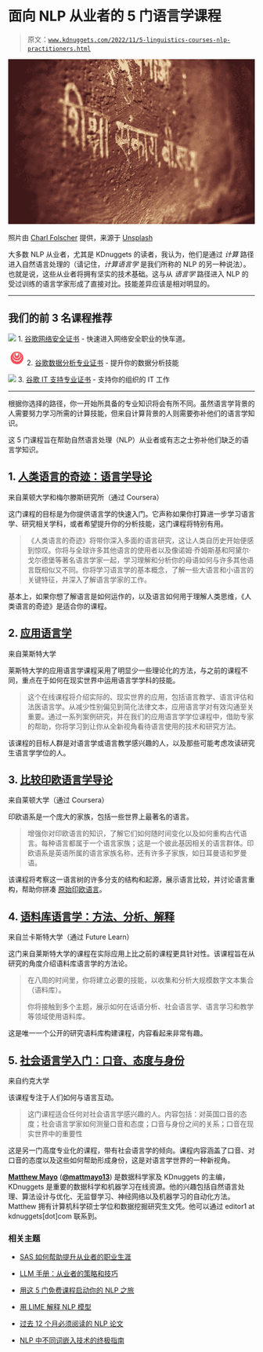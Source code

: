 # 面向 NLP 从业者的 5 门语言学课程

> 原文：[`www.kdnuggets.com/2022/11/5-linguistics-courses-nlp-practitioners.html`](https://www.kdnuggets.com/2022/11/5-linguistics-courses-nlp-practitioners.html)

![5 门面向 NLP 从业者的语言学课程](img/3d7c7f289f4a8a0305d074a0c4689a2f.png)

照片由 [Charl Folscher](https://unsplash.com/@charlfolscher?utm_source=unsplash&utm_medium=referral&utm_content=creditCopyText) 提供，来源于 [Unsplash](https://unsplash.com/?utm_source=unsplash&utm_medium=referral&utm_content=creditCopyText)

大多数 NLP 从业者，尤其是 KDnuggets 的读者，我认为，他们是通过 *计算* 路径进入自然语言处理的（请记住，*计算语言学* 是我们所称的 NLP 的另一种说法）。也就是说，这些从业者将拥有坚实的技术基础。这与从 *语言学* 路径进入 NLP 的受过训练的语言学家形成了直接对比。技能差异应该是相对明显的。

* * *

## 我们的前 3 名课程推荐

![](img/0244c01ba9267c002ef39d4907e0b8fb.png) 1\. [谷歌网络安全证书](https://www.kdnuggets.com/google-cybersecurity) - 快速进入网络安全职业的快车道。

![](img/e225c49c3c91745821c8c0368bf04711.png) 2\. [谷歌数据分析专业证书](https://www.kdnuggets.com/google-data-analytics) - 提升你的数据分析技能

![](img/0244c01ba9267c002ef39d4907e0b8fb.png) 3\. [谷歌 IT 支持专业证书](https://www.kdnuggets.com/google-itsupport) - 支持你的组织的 IT 工作

* * *

根据你选择的路径，你一开始所具备的专业知识将会有所不同。虽然语言学背景的人需要努力学习所需的计算技能，但来自计算背景的人则需要弥补他们的语言学知识。

这 5 门课程旨在帮助自然语言处理（NLP）从业者或有志之士弥补他们缺乏的语言学知识。

## 1\. [人类语言的奇迹：语言学导论](https://www.coursera.org/learn/human-language)

来自莱顿大学和梅尔滕斯研究所（通过 Coursera）

这门课程的目标是为你提供语言学的快速入门。它声称如果你打算进一步学习语言学、研究相关学科，或者希望提升你的分析技能，这门课程将特别有用。

> 《人类语言的奇迹》将带你深入多面的语言研究，这让人类自历史开始便感到惊叹。你将与全球许多其他语言的使用者以及像诺姆·乔姆斯基和阿黛尔·戈尔德堡等著名语言学家一起，学习理解和分析你的母语如何与许多其他语言既相似又不同。你将学习语言学的基本概念，了解一些大语言和小语言的关键特征，并深入了解语言学家的工作。

基本上，如果你想了解语言是如何运作的，以及语言如何用于理解人类思维，《人类语言的奇迹》是适合你的课程。

## 2\. [应用语言学](https://le.ac.uk/courses/mooc-applied-linguistics/2020)

来自莱斯特大学

莱斯特大学的应用语言学课程采用了明显少一些理论化的方法，与之前的课程不同，重点在于如何在现实世界中运用语言学学科的技能。

> 这个在线课程将介绍实际的、现实世界的应用，包括语言教学、语言评估和法医语言学。从减少性别偏见到简化法律文本，应用语言学对有效沟通至关重要。通过一系列案例研究，并在我们的应用语言学学位课程中，借助专家的帮助，你将学习到让你从全新视角看待语言使用的技术和研究方法。

该课程的目标人群是对语言学或语言教学感兴趣的人，以及那些可能考虑攻读研究生语言学学位的人。

## 3\. [比较印欧语言学导论](https://www.coursera.org/learn/comparative-indo-european-linguistics)

来自莱顿大学（通过 Coursera）

印欧语系是一个庞大的家族，包括一些世界上最著名的语言。

> 增强你对印欧语言的知识，了解它们如何随时间变化以及如何重构古代语言。每种语言都属于一个语言家族；这是一个彼此基因相关的语言群体。印欧语系是英语所属的语言家族名称，还有许多子家族，如日耳曼语和罗曼语。

该课程将考察这一语言树的许多分支的结构和起源，展示语言比较，并讨论语言重构，帮助你拼凑 [原始印欧语言](https://en.wikipedia.org/wiki/Proto-Indo-European_language)。

## 4\. [语料库语言学：方法、分析、解释](https://www.futurelearn.com/courses/corpus-linguistics)

来自兰卡斯特大学（通过 Future Learn）

这门来自莱斯特大学的课程在实际应用上比之前的课程更具针对性。该课程旨在从研究的角度介绍语料库语言学的方法论。

> 在八周的时间里，你将建立必要的技能，以收集和分析大规模数字文本集合（语料库）。
> 
> 你将接触到多个主题，展示如何在话语分析、社会语言学、语言学习和教学等领域使用语料库。

这是唯一一个公开的研究语料库构建课程，内容看起来非常有趣。

## 5\. [社会语言学入门：口音、态度与身份](https://www.york.ac.uk/study/moocs/accents-attitudes-identity/)

来自约克大学

该课程专注于人们如何与语言互动。

> 这门课程适合任何对社会语言学感兴趣的人。内容包括：对英国口音的态度；社会语言学家如何测量口音和态度；口音与身份之间的关系；口音在现实世界中的重要性

这是另一门高度专业化的课程，带有社会语言学的倾向。课程内容涵盖了口音、对口音的态度以及这些如何帮助形成身份，这是对语言学世界的一种新视角。

**[Matthew Mayo](https://www.linkedin.com/in/mattmayo13/)** ([**@mattmayo13**](https://twitter.com/mattmayo13)) 是数据科学家及 KDnuggets 的主编，KDnuggets 是重要的数据科学和机器学习在线资源。他的兴趣包括自然语言处理、算法设计与优化、无监督学习、神经网络以及机器学习的自动化方法。Matthew 拥有计算机科学硕士学位和数据挖掘研究生文凭。他可以通过 editor1 at kdnuggets[dot]com 联系到。

### 相关主题

+   [SAS 如何帮助提升从业者的职业生涯](https://www.kdnuggets.com/2023/07/sas-help-catapult-practitioners-careers.html)

+   [LLM 手册：从业者的策略和技巧](https://www.kdnuggets.com/llm-handbook-strategies-and-techniques-for-practitioners)

+   [用这 5 门免费课程启动你的 NLP 之旅](https://www.kdnuggets.com/kickstart-your-nlp-journey-with-these-5-free-courses)

+   [用 LIME 解释 NLP 模型](https://www.kdnuggets.com/2022/01/explain-nlp-models-lime.html)

+   [过去 12 个月必须阅读的 NLP 论文](https://www.kdnuggets.com/2023/03/must-read-nlp-papers-last-12-months.html)

+   [NLP 中不同词嵌入技术的终极指南](https://www.kdnuggets.com/2021/11/guide-word-embedding-techniques-nlp.html)
